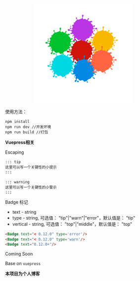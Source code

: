 <p align="center">
  <img width="320" src="./docs/.vuepress/public/home.jpg">
</p>

使用方法：

```bash
npm install
npm run dev //开发环境
npm run build //打包
```
**Vuepress相关**

Escaping

```
::: tip
这里可以写一个关键性的小提示
:::

::: warning
这里可以写一个关键性的小警示
:::
```

Badge 标记
- text - string
- type - string, 可选值： "tip"|"warn"|"error"，默认值是： "tip"
- vertical - string, 可选值： "top"|"middle"，默认值是： "top"
```HTML
<Badge text="< 0.12.0" type='error'/>
<Badge text="< 0.12.0" type='warn'/>
<Badge text="0.12.0+"/>
```

Coming Soon

Base on `vuepress`

**本项目为个人博客**